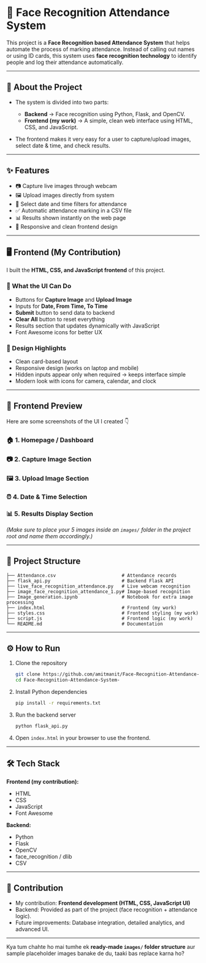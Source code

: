 
# 🎯 Face Recognition Attendance System

This project is a **Face Recognition based Attendance System** that helps automate the process of marking attendance.
Instead of calling out names or using ID cards, this system uses **face recognition technology** to identify people and log their attendance automatically.

---

## 📌 About the Project

* The system is divided into two parts:

  * **Backend** → Face recognition using Python, Flask, and OpenCV.
  * **Frontend (my work)** → A simple, clean web interface using HTML, CSS, and JavaScript.
* The frontend makes it very easy for a user to capture/upload images, select date & time, and check results.

---

## ✨ Features

* 📷 Capture live images through webcam
* 🖼️ Upload images directly from system
* 📅 Select date and time filters for attendance
* ✅ Automatic attendance marking in a CSV file
* 📊 Results shown instantly on the web page
* 📱 Responsive and clean frontend design

---

## 🖥️ Frontend (My Contribution)

I built the **HTML, CSS, and JavaScript frontend** of this project.

### 🔑 What the UI Can Do

* Buttons for **Capture Image** and **Upload Image**
* Inputs for **Date, From Time, To Time**
* **Submit** button to send data to backend
* **Clear All** button to reset everything
* Results section that updates dynamically with JavaScript
* Font Awesome icons for better UX

### 🎨 Design Highlights

* Clean card-based layout
* Responsive design (works on laptop and mobile)
* Hidden inputs appear only when required → keeps interface simple
* Modern look with icons for camera, calendar, and clock

---

## 📸 Frontend Preview

Here are some screenshots of the UI I created 👇

### 🏠 1. Homepage / Dashboard

### 📷 2. Capture Image Section

### 🖼️ 3. Upload Image Section

### ⏰ 4. Date & Time Selection

### 📊 5. Results Display Section

*(Make sure to place your 5 images inside an `images/` folder in the project root and name them accordingly.)*

---

## 📂 Project Structure

```
├── Attendance.csv                        # Attendance records
├── flask_api.py                          # Backend Flask API
├── live_face_recognition_attendance.py   # Live webcam recognition
├── image_face_recognition_attendance_1.py# Image-based recognition
├── Image_generation.ipynb                # Notebook for extra image processing
├── index.html                            # Frontend (my work)
├── styles.css                            # Frontend styling (my work)
├── script.js                             # Frontend logic (my work)
└── README.md                             # Documentation
```

---

## ⚙️ How to Run

1. Clone the repository

   ```bash
   git clone https://github.com/amitmanit/Face-Recognition-Attendance-System-.git
   cd Face-Recognition-Attendance-System-
   ```

2. Install Python dependencies

   ```bash
   pip install -r requirements.txt
   ```

3. Run the backend server

   ```bash
   python flask_api.py
   ```

4. Open `index.html` in your browser to use the frontend.

---

## 🛠️ Tech Stack

**Frontend (my contribution):**

* HTML
* CSS
* JavaScript
* Font Awesome

**Backend:**

* Python
* Flask
* OpenCV
* face\_recognition / dlib
* CSV

---

## 🙌 Contribution

* My contribution: **Frontend development (HTML, CSS, JavaScript UI)**
* Backend: Provided as part of the project (face recognition + attendance logic).
* Future improvements: Database integration, detailed analytics, and advanced UI.

---


Kya tum chahte ho mai tumhe ek **ready-made `images/` folder structure** aur sample placeholder images banake de du, taaki bas replace karna ho?
